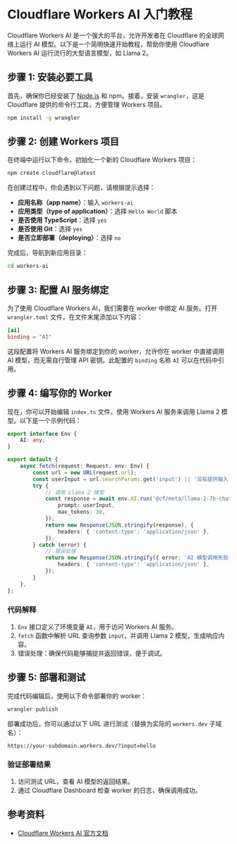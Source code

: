 # Cloudflare Workers AI 入门教程

Cloudflare Workers AI 是一个强大的平台，允许开发者在 Cloudflare 的全球网络上运行 AI 模型。以下是一个简明快速开始教程，帮助你使用 Cloudflare Workers AI 运行流行的大型语言模型，如 Llama 2。

## 步骤 1: 安装必要工具

首先，确保你已经安装了 [Node.js](https://nodejs.org/) 和 npm。接着，安装 `wrangler`，这是 Cloudflare 提供的命令行工具，方便管理 Workers 项目。

```bash
npm install -g wrangler
```

## 步骤 2: 创建 Workers 项目

在终端中运行以下命令，初始化一个新的 Cloudflare Workers 项目：

```bash
npm create cloudflare@latest
```

在创建过程中，你会遇到以下问题，请根据提示选择：

- **应用名称（app name）**：输入 `workers-ai`
- **应用类型（type of application）**：选择 `Hello World` 脚本
- **是否使用 TypeScript**：选择 `yes`
- **是否使用 Git**：选择 `yes`
- **是否立即部署（deploying）**：选择 `no`

完成后，导航到新应用目录：

```bash
cd workers-ai
```

## 步骤 3: 配置 AI 服务绑定

为了使用 Cloudflare Workers AI，我们需要在 worker 中绑定 AI 服务。打开 `wrangler.toml` 文件，在文件末尾添加以下内容：

```toml
[ai]
binding = "AI"
```

这段配置将 Workers AI 服务绑定到你的 worker，允许你在 worker 中直接调用 AI 模型，而无需自行管理 API 密钥。此配置的 `binding` 名称 `AI` 可以在代码中引用。

## 步骤 4: 编写你的 Worker

现在，你可以开始编辑 `index.ts` 文件，使用 Workers AI 服务来调用 Llama 2 模型。以下是一个示例代码：

```typescript
export interface Env {
	AI: any;
}

export default {
	async fetch(request: Request, env: Env) {
	    const url = new URL(request.url);
	    const userInput = url.searchParams.get('input') || '没有提供输入';
	    try {
	        // 调用 Llama 2 模型
	        const response = await env.AI.run('@cf/meta/llama-2-7b-chat-int8', {
		        prompt: userInput,
		        max_tokens: 30,
	        });
	        return new Response(JSON.stringify(response), {
	            headers: { 'content-type': 'application/json' },
	        });
	    } catch (error) {
	        // 错误处理
	        return new Response(JSON.stringify({ error: 'AI 模型调用失败' }), {
	            headers: { 'content-type': 'application/json' },
	        });
	    }
	},
};
```

### 代码解释

1. `Env` 接口定义了环境变量 `AI`，用于访问 Workers AI 服务。
2. `fetch` 函数中解析 URL 查询参数 `input`，并调用 Llama 2 模型，生成响应内容。
3. 错误处理：确保代码能够捕捉并返回错误，便于调试。

## 步骤 5: 部署和测试

完成代码编辑后，使用以下命令部署你的 worker：

```bash
wrangler publish
```

部署成功后，你可以通过以下 URL 进行测试（替换为实际的 `workers.dev` 子域名）：

```
https://your-subdomain.workers.dev/?input=hello
```

### 验证部署结果

1. 访问测试 URL，查看 AI 模型的返回结果。
2. 通过 Cloudflare Dashboard 检查 worker 的日志，确保调用成功。

## 参考资料
- [Cloudflare Workers AI 官方文档](https://developers.cloudflare.com/workers-ai/get-started/workers-wrangler/)